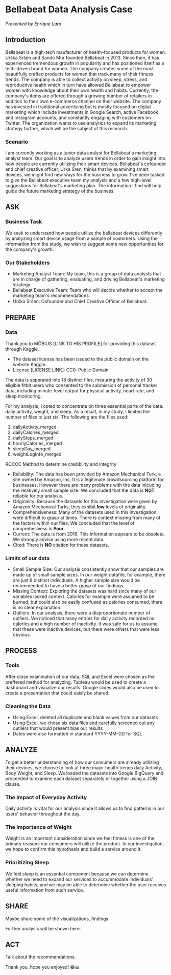 # Bellabeat Data Analysis Case
*Presented by Enrique Lara*

## Introduction
Bellabeat is a high-tech maufacturer of health-focused products for women. Urška Sršen and Sando Mur founded Bellabeat in 2013. Since then, it has experienced tremendous growth in popularity and has positioned itself as a tech-driven brand for women. The company creates some of the most beautifully crafted products for women that track many of their fitness trends. The company is able to collect activity on sleep, stress, and reproductive health which in turn have allowed Bellabeat to empower women with knowledge about their own health and habits. Currently, the company's items are offered through a growing number of retailers in addition to their own e-commerce channel on their website. The company has invested in traditional advertising but is mostly focused on digital marketing which include investments in Google Search, active Facebook and Instagram accounts, and constantly engaging with customers on Twitter. The organization wants to use analytics to expand its marketing strategy further, which will be the subject of this research.

### Scenario
I am currently working as a junior data analyst for Bellabeat's marketing analyst team. Our goal is to analyze users trends in order to gain insight into how people are currently utilizing their smart devices. Bellabeat's cofounder and chief creative officer, Urka Sren, thinks that by examining smart devices, we might find new ways for the business to grow. I've been tasked to give the Bellabeat executive team  my analysis and a few high-level suggestions for Bellabeat's marketing plan. The information I find will help guide the future marketing strategy of the business.

## ASK
### Business Task
We seek to understand how people utilize the bellabeat devices differently by analyzing smart device usage from a sample of customers. Using the information from the study, we wish to suggest some new opportunities for the company's growth.

### Our Stakeholders
- Marketing Analyst Team: My team, this is a group of data analysts that are in charge of gathering, evaluating, and driving Bellabeat's marketing strategy.
- Bellabeat Executive Team: Team who will decide whether to accept the marketing team's recommendations.
- Urška Sršen: Cofounder and Chief Creative Oﬃcer of Bellabeat.


## PREPARE
### Data
Thank you to MÖBIUS [LINK TO HIS PROFILE] for providing this dataset through Kaggle.
- The dataset license has been issued to the public domain on the website Kaggle. 
- License [LICENSE LINK]: CC0: Public Domain

The data is seperated into 18 distinct files, meauring the activity of 30 eligible fitbit users who consented to the submission of personal tracker data, including minute-level output for physical activity, heart rate, and sleep monitoring.

For my analysis, I opted to concentrate on three essential parts of the data: daily activity, weight, and sleep. As a result, in my study, I limited the number of files to just six. The following are the files used:
1. dailyActivity_merged
2. dailyCalories_merged
3. dailySteps_merged
4. hourlyCalories_merged
5. sleepDay_merged
6. weightLogInfo_merged

ROCCC Method to determine credibility and integrity
- Reliability: The data has been provided by Amazon Mechanical Turk, a site owned by Amazon, Inc. It is a legitimate crowdsourcing platform for businesses. However there are many problems with the data inlcuding the relatively small sample size. We concluded that the data is **NOT** reliable for our analysis.
- Originality: Because the datasets for this investigation were given by Amazon Mechanical Turks, they exhibit **low** levels of originality.
- Comprehensiveness: Many of the datasets used in this investigation were difficult to grasp at times. There is context missing from many of the factors within our files. We concluded that the level of comprehesivess is **Poor**.
- Current: The data is from 2016. This information appears to be obsolete. We strongly advise using more recent data.
- Cited: There is **NO** citation for these datasets.

### Limits of our data
- Small Sample Size: Our analysis consistently show that our samples are made up of small sample sizes. In our weight datafile, for example, there are just 8 distinct individuals. A higher sample size would be recommended to have a better grasp of our findings.
- Missing Context: Exploring the datasets was hard since many of our variables lacked context. Calories for example were assumed to be burned, but could also be easily confused as calories consumed, there is no clear explanation. 
- Outliers: In our analysis, there were a disproportionate number of outliers. We noticed that many entries for daily activity recorded no calories and a high number of inactivity. It was safe for us to assume that these were inactive devices, but there were others that were less obvious.


## PROCESS
### Tools
After close examination of our data, SQL and Excel were chosen as the preffered method for analyzing. Tableau would be used to create a dashboard and visualize our results. Google slides would also be used to create a presentation that could eaisly be shared.

### Cleaning the Data
- Using Excel, deleted all duplicate and blank values from our datasets
- Using Excel, we chose six data files and carefully screened out any outliers that would present bias our results
- Dates were also formatted in standard YYYY-MM-DD for SQL


## ANALYZE
To get a better understanding of how our consumers are already utilizing their devices, we choose to look at three major health trends daily Activity, Body Weight, and Sleep. We loaded the datasets into Google BigQuery and proceeded to examine each dataset separately or together using a JOIN clause.

### The Impact of Everyday Activity
Daily activity is vital for our analysis since it allows us to find patterns in our users' behavior throughout the day.

### The Importance of Weight
Weight is an important consideration since we feel fitness is one of the primary reasons our consumers will utilize the product. In our investigation, we hope to confirm this hypothesis and build a service around it.

### Prioritizing Sleep
We feel sleep is an essential component because we can determine whether we need to expand our services to accommodate individuals' sleeping habits, and we may be able to determine whether the user receives useful information from such service.


## SHARE 
Maybe share some of the visualizations, findings

Further analysis will be shown here.

## ACT
Talk about the recommendations. 

Thank you, hope you enjoyed! 😁📊


